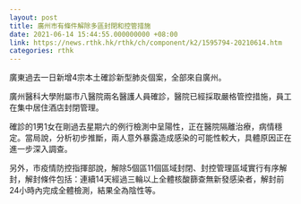 ```yaml
---
layout: post
title: 廣州市有條件解除多區封閉和控管措施
date: 2021-06-14 15:44:55.000000000 +08:00
link: https://news.rthk.hk/rthk/ch/component/k2/1595794-20210614.htm
categories: rthk
---
```


廣東過去一日新增4宗本土確診新型肺炎個案，全部來自廣州。

廣州醫科大學附屬市八醫院兩名醫護人員確診，醫院已經採取嚴格管控措施，員工在集中居住酒店封閉管理。

確診的1男1女在剛過去星期六的例行檢測中呈陽性，正在醫院隔離治療，病情穩定。當局說，分析初步推斷，兩人意外暴露造成感染的可能性較大，具體原因正在進一步深入調查。

另外，市疫情防控指揮部說，解除5個區11個區域封閉、封控管理區域實行有序解封，解封條件包括：連續14天經過三輪以上全體核酸篩查無新發感染者，解封前24小時內完成全體檢測，結果全為陰性等。
